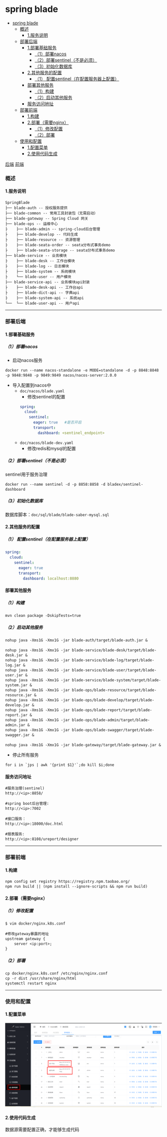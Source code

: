# spring blade

<!-- @import "[TOC]" {cmd="toc" depthFrom=1 depthTo=6 orderedList=false} -->
<!-- code_chunk_output -->

- [spring blade](#spring-blade)
    - [概述](#概述)
      - [1.服务说明](#1服务说明)
    - [部署后端](#部署后端)
      - [1.部署基础服务](#1部署基础服务)
        - [（1）部署nacos](#1部署nacos)
        - [（2）部署sentinel（不是必须）](#2部署sentinel不是必须)
        - [（3）初始化数据库](#3初始化数据库)
      - [2.其他服务的配置](#2其他服务的配置)
        - [（1） 配置sentinel（在配置服务器上配置）](#1-配置sentinel在配置服务器上配置)
      - [部署其他服务](#部署其他服务)
        - [（1）构建](#1构建)
        - [（2）启动其他服务](#2启动其他服务)
      - [服务访问地址](#服务访问地址)
    - [部署前端](#部署前端)
      - [1.构建](#1构建-1)
      - [2.部署（需要nginx）](#2部署需要nginx)
        - [（1）修改配置](#1修改配置)
        - [（2）部署](#2部署)
    - [使用和配置](#使用和配置)
      - [1.配置菜单](#1配置菜单)
      - [2.使用代码生成](#2使用代码生成)

<!-- /code_chunk_output -->

[后端](https://github.com/chillzhuang/SpringBlade)
[前端](https://gitee.com/smallc/Saber)

### 概述

#### 1.服务说明

```shell
SpringBlade
├── blade-auth -- 授权服务提供
├── blade-common -- 常用工具封装包（无需启动）
├── blade-gateway -- Spring Cloud 网关
├── blade-ops -- 运维中心
├    ├── blade-admin -- spring-cloud后台管理
├    ├── blade-develop -- 代码生成
├    ├── blade-resource -- 资源管理
├    ├── blade-seata-order -- seata分布式事务demo
├    ├── blade-seata-storage -- seata分布式事务demo
├── blade-service -- 业务模块
├    ├── blade-desk -- 工作台模块
├    ├── blade-log -- 日志模块
├    ├── blade-system -- 系统模块
├    └── blade-user -- 用户模块
├── blade-service-api -- 业务模块api封装
├    ├── blade-desk-api -- 工作台api
├    ├── blade-dict-api -- 字典api
├    ├── blade-system-api -- 系统api
└──  └── blade-user-api -- 用户api
```

***

### 部署后端

#### 1.部署基础服务

##### （1）部署nacos
* 启动nacos服务
```shell
docker run --name nacos-standalone -e MODE=standalone -d -p 8848:8848 -p 9848:9848 -p 9849:9849 nacos/nacos-server:2.0.0
```

* 导入配置到nacos中
  * `doc/nacos/blade.yaml`
    * 修改sentinel的配置
    ```yaml
    spring:
      cloud:
        sentinel:
          eager: true   #是否开启
          transport:
            dashboard: <sentinel_endpoint>
    ```
  * `doc/nacos/blade-dev.yaml`
    * 修改redis和mysql的配置

##### （2）部署sentinel（不是必须）

sentinel用于服务治理

```shell
docker run --name sentinel -d -p 8858:8858 -d bladex/sentinel-dashboard
```

##### （3）初始化数据库
数据库脚本：`doc/sql/blade/blade-saber-mysql.sql`

#### 2.其他服务的配置

##### （1） 配置sentinel（在配置服务器上配置）
```yaml
spring:
  cloud:
    sentinel:
      eager: true
      transport:
        dashboard: localhost:8880
```

#### 部署其他服务

##### （1）构建
```shell
mvn clean package -DskipTests=true
```

##### （2）启动其他服务
```shell
nohup java -Xms1G -Xmx1G -jar blade-auth/target/blade-auth.jar &

nohup java -Xms1G -Xmx1G -jar blade-service/blade-desk/target/blade-desk.jar &
nohup java -Xms1G -Xmx1G -jar blade-service/blade-log/target/blade-log.jar &
nohup java -Xms1G -Xmx1G -jar blade-service/blade-user/target/blade-user.jar &
nohup java -Xms1G -Xmx1G -jar blade-service/blade-system/target/blade-system.jar &
nohup java -Xms1G -Xmx1G -jar blade-ops/blade-resource/target/blade-resource.jar &
nohup java -Xms1G -Xmx1G -jar blade-ops/blade-develop/target/blade-develop.jar &
nohup java -Xms1G -Xmx1G -jar blade-ops/blade-report/target/blade-report.jar &
nohup java -Xms1G -Xmx1G -jar blade-ops/blade-admin/target/blade-admin.jar &
nohup java -Xms1G -Xmx1G -jar blade-ops/blade-swagger/target/blade-swagger.jar &

nohup java -Xms1G -Xmx1G -jar blade-gateway/target/blade-gateway.jar &
```

* 停止所有服务
```shell
for i in `jps | awk '{print $1}'`;do kill $i;done
```

#### 服务访问地址

```shell
#服务治理(sentinel)
http://<ip>:8858/

#spring boot后台管理:
http://<ip>:7002

#接口服务：
http://<ip>:18000/doc.html

#报表服务:
http://<ip>:8108/ureport/designer
```

***

### 部署前端

#### 1.构建
```shell
npm config set registry https://registry.npm.taobao.org/
npm run build || (npm install --ignore-scripts && npm run build)
```

#### 2.部署（需要nginx）

##### （1）修改配置
```shell
$ vim docker/nginx.k8s.conf

#修改gateway暴露的地址
upstream gateway {
    server <ip:port>;
}  
```

##### （2）部署
```shell
cp docker/nginx.k8s.conf /etc/nginx/nginx.conf
cp -r dist /usr/share/nginx/html
systemctl restart nginx
```

***

### 使用和配置

#### 1.配置菜单
![](./imgs/deploy_01.png)

#### 2.使用代码生成
数据源需要配置正确，才能够生成代码
